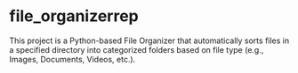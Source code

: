 # file_organizerrep
This project is a Python-based File Organizer that automatically sorts files in a specified directory into categorized folders based on file type (e.g., Images, Documents, Videos, etc.).
